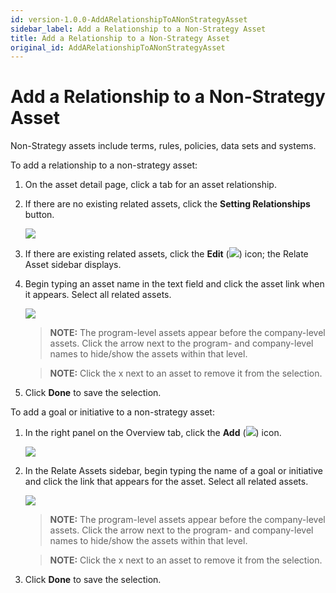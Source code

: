 ```yaml
---
id: version-1.0.0-AddARelationshipToANonStrategyAsset
sidebar_label: Add a Relationship to a Non-Strategy Asset
title: Add a Relationship to a Non-Strategy Asset
original_id: AddARelationshipToANonStrategyAsset
---
```


# Add a Relationship to a Non-Strategy Asset

Non-Strategy assets include terms, rules, policies, data sets and
systems.

To add a relationship to a non-strategy asset:

1.  On the asset detail page, click a tab for an asset relationship.

2.  If there are no existing related assets, click the **Setting
    Relationships** button.
    
    ![](Resources/Images/SettingRelationshipsButton.png)

3.  If there are existing related assets, click the **Edit**
    (![](Resources/Images/pencil_icon_related_goals.png)) icon; the
    Relate Asset sidebar displays.

4.  Begin typing an asset name in the text field and click the asset
    link when it appears. Select all related assets.
    
    ![](Resources/Images/RelateInitiativesToNonStrategyAsset.png)
    
    >**NOTE:** The program-level assets appear before the company-level
    assets. Click the arrow next to the program- and company-level names
    to hide/show the assets within that level.
    
    >**NOTE:** Click the x next to an asset to remove it from the
    selection.

5.  Click **Done** to save the selection.

To add a goal or initiative to a non-strategy asset:

1.  In the right panel on the Overview tab, click the **Add**
    (![](Resources/Images/addtermterm.png)) icon.
    
    ![](Resources/Images/right_panel.png)

2.  In the Relate Assets sidebar, begin typing the name of a goal or
    initiative and click the link that appears for the asset. Select all
    related assets.
    
    ![](Resources/Images/RelateInitiativesToNonStrategyAsset.png)
    
    >**NOTE:** The program-level assets appear before the company-level
    assets. Click the arrow next to the program- and company-level names
    to hide/show the assets within that level.
    
    >**NOTE:** Click the x next to an asset to remove it from the
    selection.

3.  Click **Done** to save the selection.
